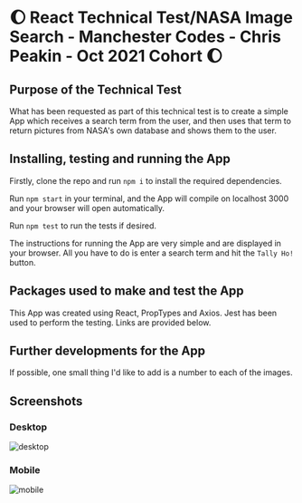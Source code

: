 # :moon: React Technical Test/NASA Image Search - Manchester Codes - Chris Peakin - Oct 2021 Cohort :moon:

## Purpose of the Technical Test

What has been requested as part of this technical test is to create a simple App which receives a search term from the user, and then uses that term to return pictures from NASA's own database and shows them to the user.

## Installing, testing and running the App

Firstly, clone the repo and run `npm i` to install the required dependencies.

Run `npm start` in your terminal, and the App will compile on localhost 3000 and your browser will open automatically.

Run `npm test` to run the tests if desired.

The instructions for running the App are very simple and are displayed in your browser. All you have to do is enter a search term and hit the `Tally Ho!` button.

## Packages used to make and test the App

This App was created using React, PropTypes and Axios. Jest has been used to perform the testing. Links are provided below.

## Further developments for the App

If possible, one small thing I'd like to add is a number to each of the images.

## Screenshots

### Desktop

![desktop](https://github.com/chris-peakin/tech-test/blob/main/screenshots/desktop.png)

### Mobile

![mobile](https://github.com/chris-peakin/tech-test/blob/main/screenshots/mobile.png)